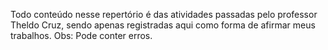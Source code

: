Todo conteúdo nesse repertório é das atividades passadas pelo professor Theldo Cruz, sendo apenas registradas aqui como forma de afirmar meus trabalhos.
Obs: Pode conter erros.
